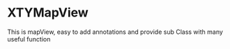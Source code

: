 # XTYMapView
This is mapView, easy to add annotations and provide sub Class with many useful function
